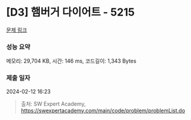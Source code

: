 # [D3] 햄버거 다이어트 - 5215 

[문제 링크](https://swexpertacademy.com/main/code/problem/problemDetail.do?contestProbId=AWT-lPB6dHUDFAVT) 

### 성능 요약

메모리: 29,704 KB, 시간: 146 ms, 코드길이: 1,343 Bytes

### 제출 일자

2024-02-12 16:23



> 출처: SW Expert Academy, https://swexpertacademy.com/main/code/problem/problemList.do